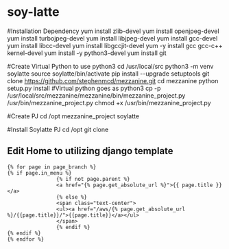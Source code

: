 # soy-latte

#Installation Dependency
yum install zlib-devel
yum install openjpeg-devel
yum install turbojpeg-devel
yum install libjpeg-devel
yum install gcc-devel
yum install libcc-devel
yum install libgccjit-devel
yum -y install gcc gcc-c++ kernel-devel
yum install -y python3-devel
yum install git

#Create Virtual Python to use python3
cd /usr/local/src
python3 -m venv soylatte
source soylatte/bin/activate
pip install --upgrade setuptools
git clone https://github.com/stephenmcd/mezzanine.git
cd mezzanine
python setup.py install #Virtual python goes as python3
cp -p  /usr/local/src/mezzanine/mezzanine/bin/mezzanine_project.py  /usr/bin/mezzanine_project.py
chmod +x /usr/bin/mezzanine_project.py

#Create PJ
cd /opt
mezzanine_project soylatte

#Install Soylatte PJ
cd /opt
git clone

## Edit Home to utilizing django template
    {% for page in page_branch %}
    {% if page.in_menu %}
                    {% if not page.parent %}
                    <a href="{% page.get_absolute_url %}">{{ page.title }}</a>
                    {% else %}
                    <span class="text-center">
                    <ul><a href="/aws/{% page.get_absolute_url %}/{{page.title}}/">{{page.title}}</a></ul>
                    </span>
                    {% endif %}
    {% endif %}
    {% endfor %}
